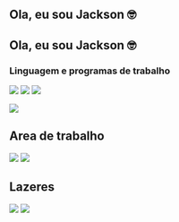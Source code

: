 

## Ola, eu sou Jackson 🤓 



## Ola, eu sou Jackson 🤓 



### Linguagem e programas de trabalho
<img src="https://img.shields.io/badge/HTML5-E34F26?style=for-the-badge&logo=html5&logoColor=white"></img>
<img src="https://img.shields.io/badge/CSS3-1572B6?style=for-the-badge&logo=css3&logoColor=white"></img>
<img src="https://img.shields.io/badge/JavaScript-323330?style=for-the-badge&logo=javascript&logoColor=F7DF1E"></img>

<img src="https://img.shields.io/badge/Made%20for-VSCode-1f425f.svg"></img>



## Area de trabalho
<img src="https://img.shields.io/badge/NVIDIA-GT420-76B900?style=for-the-badge&logo=nvidia&logoColor=white"></img>
<img src="https://img.shields.io/badge/Intel-Core_i5_2400th-0071C5?style=for-the-badge&logo=intel&logoColor=white"></img>

## Lazeres
<img src="https://img.shields.io/badge/Steam-000000?style=for-the-badge&logo=steam&logoColor=white">
<img src="https://img.shields.io/badge/Spotify-1ED760?&style=for-the-badge&logo=spotify&logoColor=white">

##
<img src="https://github-readme-stats.vercel.app/api?username=wtjackk&theme=blue-green" alt="">

<img src="https://github-readme-stats.vercel.app/api/top-langs/?username=wtjackk&theme=blue-green" alt=""></img>

